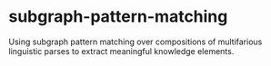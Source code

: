 # subgraph-pattern-matching

Using subgraph pattern matching over compositions of multifarious linguistic parses to extract meaningful knowledge elements.